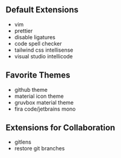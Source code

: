 ## Default Extensions

- vim
- prettier
- disable ligatures
- code spell checker
- tailwind css intellisense
- visual studio intellicode

## Favorite Themes

- github theme
- material icon theme
- gruvbox material theme
- fira code/jetbrains mono

## Extensions for Collaboration

- gitlens
- restore git branches
